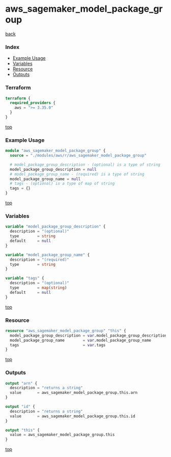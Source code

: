 # aws_sagemaker_model_package_group

[back](../aws.md)

### Index

- [Example Usage](#example-usage)
- [Variables](#variables)
- [Resource](#resource)
- [Outputs](#outputs)

### Terraform

```terraform
terraform {
  required_providers {
    aws = ">= 3.35.0"
  }
}
```

[top](#index)

### Example Usage

```terraform
module "aws_sagemaker_model_package_group" {
  source = "./modules/aws/r/aws_sagemaker_model_package_group"

  # model_package_group_description - (optional) is a type of string
  model_package_group_description = null
  # model_package_group_name - (required) is a type of string
  model_package_group_name = null
  # tags - (optional) is a type of map of string
  tags = {}
}
```

[top](#index)

### Variables

```terraform
variable "model_package_group_description" {
  description = "(optional)"
  type        = string
  default     = null
}

variable "model_package_group_name" {
  description = "(required)"
  type        = string
}

variable "tags" {
  description = "(optional)"
  type        = map(string)
  default     = null
}
```

[top](#index)

### Resource

```terraform
resource "aws_sagemaker_model_package_group" "this" {
  model_package_group_description = var.model_package_group_description
  model_package_group_name        = var.model_package_group_name
  tags                            = var.tags
}
```

[top](#index)

### Outputs

```terraform
output "arn" {
  description = "returns a string"
  value       = aws_sagemaker_model_package_group.this.arn
}

output "id" {
  description = "returns a string"
  value       = aws_sagemaker_model_package_group.this.id
}

output "this" {
  value = aws_sagemaker_model_package_group.this
}
```

[top](#index)
